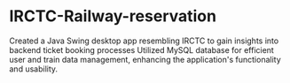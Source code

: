 # IRCTC-Railway-reservation
Created a Java Swing desktop app resembling IRCTC to gain insights into backend ticket booking processes Utilized MySQL database for efficient user and train data management, enhancing the application's functionality and usability.
